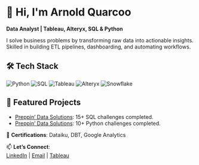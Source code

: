 # 👋 Hi, I'm Arnold Quarcoo  
**Data Analyst | Tableau, Alteryx, SQL & Python**  

I solve business problems by transforming raw data into actionable insights. Skilled in building ETL pipelines, dashboarding, and automating workflows.  

## 🛠️ Tech Stack  
![Python](https://img.shields.io/badge/Python-3776AB?logo=python&logoColor=white)
![SQL](https://img.shields.io/badge/SQL-4479A1?logo=postgresql&logoColor=white)
![Tableau](https://img.shields.io/badge/Tableau-E97627?logo=tableau&logoColor=white)
![Alteryx](https://img.shields.io/badge/Alteryx-00A3E0?logo=alteryx&logoColor=white)
![Snowflake](https://img.shields.io/badge/Snowflake-29B5E8?logo=snowflake&logoColor=white)

## 🚀 Featured Projects  
- [Preppin’ Data Solutions](https://github.com/ArnoldQ99/sql-projects/tree/main/preppin-data-challenges): 15+ SQL challenges completed.
- [Preppin’ Data Solutions](https://github.com/ArnoldQ99/python-projects/tree/main/preppin-data-challenges): 10+ Python challenges completed.  

📜 **Certifications**: Dataiku, DBT, Google Analytics  

📫 **Let’s Connect**:  
[LinkedIn](https://www.linkedin.com/in/arnoldquarcoo99/) | [Email](mailto:aquarcoo1@gmail.com) | [Tableau](https://public.tableau.com/app/profile/arnold.quarcoo)  
